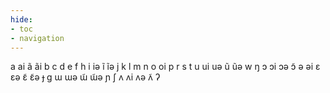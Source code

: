 ```yaml
---
hide:
- toc
- navigation
---
```

a
ai
ã
ãi
b
c
d
e
f
h
i
iə
ĩ
ĩə
j
k
l
m
n
o
oi
p
r
s
t
u
ui
uə
ũ
ũə
w
ŋ
ɔ
ɔi
ɔə
ɔ̃
ə
əi
ɛ
ɛə
ɛ̃
ɛ̃ə
ɟ
ɡ
ɯ
ɯə
ɯ̃
ɯ̃ə
ɲ
ʃ
ʌ
ʌi
ʌə
ʌ̃
ʔ
